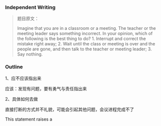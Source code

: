 ### Independent Writing 

> 题目原文：
>
> Imagine that you are in a classroom or a meeting. The teacher or the meeting leader says something incorrect. In your opinion, which of the following is the best thing to do? 1. Interrupt and correct the mistake right away; 2. Wait until the class or meeting is over and the people are gone, and then talk to the teacher or meeting leader; 3. Say nothing.



### Outline

1、应不应该指出来

应该：发现有问题，要有勇气与责任指出来

2、具体如何去做

直接打断的方式并不礼貌，可能会引起其他问题，会议进程完成不了





This statement raises a